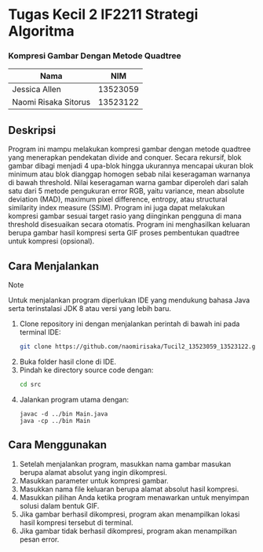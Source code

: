 # Tugas Kecil 2 IF2211 Strategi Algoritma
### Kompresi Gambar Dengan Metode Quadtree 
| Nama | NIM |
|------|-----|
| Jessica Allen | 13523059 |
| Naomi Risaka Sitorus | 13523122 |

## Deskripsi
Program ini mampu melakukan kompresi gambar dengan metode quadtree yang menerapkan pendekatan divide and conquer. Secara rekursif, blok gambar dibagi menjadi 4 upa-blok hingga ukurannya mencapai ukuran blok minimum atau blok dianggap homogen sebab nilai keseragaman warnanya di bawah threshold. Nilai keseragaman warna gambar diperoleh dari salah satu dari 5 metode pengukuran error RGB, yaitu variance, mean absolute deviation (MAD), maximum pixel difference, entropy, atau structural similarity index measure (SSIM). Program ini juga dapat melakukan kompresi gambar sesuai target rasio yang diinginkan pengguna di mana threshold disesuaikan secara otomatis. Program ini menghasilkan keluaran berupa gambar hasil kompresi serta GIF proses pembentukan quadtree untuk kompresi (opsional). 

## Cara Menjalankan
> [!NOTE]
> Untuk menjalankan program diperlukan IDE yang mendukung bahasa Java serta terinstalasi JDK 8 atau versi yang lebih baru.
1. Clone repository ini dengan menjalankan perintah di bawah ini pada terminal IDE:
   ```sh
   git clone https://github.com/naomirisaka/Tucil2_13523059_13523122.git
2. Buka folder hasil clone di IDE.
3. Pindah ke directory source code dengan:
   ```sh
   cd src
4. Jalankan program utama dengan:
   ```
   javac -d ../bin Main.java
   java -cp ../bin Main
   ```
   
## Cara Menggunakan
1. Setelah menjalankan program, masukkan nama gambar masukan berupa alamat absolut yang ingin dikompresi.
2. Masukkan parameter untuk kompresi gambar.
3. Masukkan nama file keluaran berupa alamat absolut hasil kompresi. 
4. Masukkan pilihan Anda ketika program menawarkan untuk menyimpan solusi dalam bentuk GIF.
5. Jika gambar berhasil dikompresi, program akan menampilkan lokasi hasil kompresi tersebut di terminal.
6. Jika gambar tidak berhasil dikompresi, program akan menampilkan pesan error.
